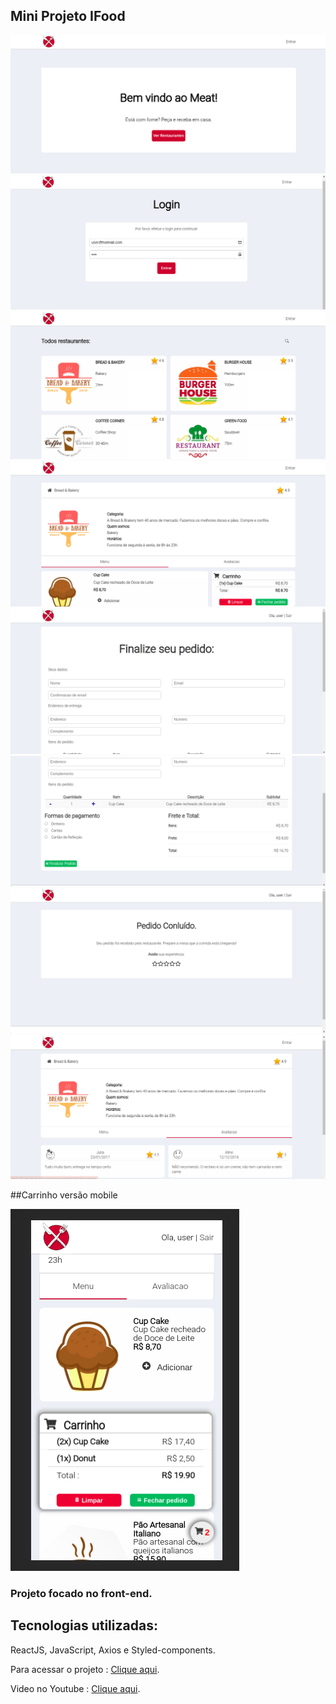 
## Mini Projeto IFood

<img src="/src/assets/web.png">

<img src="/src/assets/logo.png">

<img src="/src/assets/restaurantes.png">

<img src="/src/assets/compra.png">

<img src="/src/assets/finalize1.png">

<img src="/src/assets/finalize2.png">

<img src="/src/assets/confirmar.png">

<img src="/src/assets/avaliacao.png">

##Carrinho versão mobile 

<img src="/src/assets/carrinhomobile.png">






### Projeto focado no front-end.

## Tecnologias utilizadas: 
ReactJS, JavaScript, Axios e Styled-components.


Para acessar o projeto :  [Clique aqui](https://liz-dev.herokuapp.com/).

Video no Youtube : [Clique aqui](https://www.youtube.com/watch?v=GMKVqa21Oqc/).
